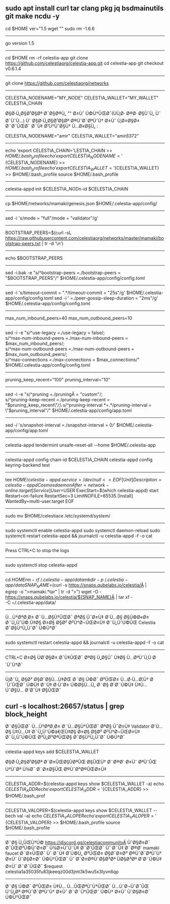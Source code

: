sudo apt install curl tar clang pkg
jq bsdmainutils git make ncdu -y
-------------------------------------------------
cd $HOME
ver="1.5
wget ""
sudo rm -1.6.6

---------------------------------------------------
go version 1.5

--------------------------------------
cd $HOME
rm -rf celestia-app
git clone https://github.com/celestiaorg/celestia-app.git
cd celestia-app
git checkout v0.6.1.4

-------------------------------------------
git clone https://github.com/celestiaorg/networks

--------------------------
CELESTIA_NODENAME="MY_NODE" 
CELESTIA_WALLET="MY_WALLET"
CELESTIA_CHAIN

Ø§Ø·Ù„Ø§Ø¹Ø§Øª  Ø¯Ø§Ø®Ù„ "" Ø±Ùˆ Ú©Ù†ÛŒØ¯(ÙÙ‚Ø· Ø®Ø· Ø§ÙˆÙ„ Ùˆ Ø¯ÙˆÙ…) Ùˆ Ø§Ø·Ù„Ø§Ø¹Ø§Øª Ø®ÙˆØ¯ØªÙˆÙ† Ø±Ùˆ Ù‚Ø±Ø§Ø± Ø¨Ø¯ÛŒØ¯
Ø¨Ù‡ Ø¹Ù†ÙˆØ§Ù† Ù…Ø«Ø§Ù„ :

CELESTIA_NODENAME="amir" 
CELESTIA_WALLET="amir8372"

----------------------------------------------------------
echo 'export CELESTIA_CHAIN='LESTIA_CHAIN >> $HOME/.bash_profile
echo 'export CELESTIA_NODENAME='${CELESTIA_NODENAME} >> $HOME/.bash_profile
echo 'export CELESTIA_WALLET='${CELESTIA_WALLET} >> $HOME/.bash_profile
source $HOME/.bash_profile

------------------------------------------------
celestia-appd init $CELESTIA_NODn-id $CELESTIA_CHAIN

-------------------------------------
cp $HOME/networks/mamaki/genesis.json $HOME/.celestia-app/config/

---------------------------------------
sed -i 's/mode = \"full\"/mode = \"validator\"/g'

---------------------------------------------
BOOTSTRAP_PEERS=$(curl -sL https://raw.githubusercontent.com/celestiaorg/networks/master/mamaki/bootstrap-peers.txt | tr -d '\n')

--------------------------------------------------
echo $BOOTSTRAP_PEERS

------------------------------------------------
sed -i.bak -e "s/^bootstrap-peers *=.*/bootstrap-peers = \"$BOOTSTRAP_PEERS\"/" $HOME/.celestia-app/config/config.toml

-----------------------------------------------------------
sed -i 's/timeout-commit = ".*/timeout-commit = "25s"/g' $HOME/.celestia-app/config/config.toml
sed -i ' *=.*/peer-gossip-sleep-duration = "2ms"/g' $HOME/.celestia-app/config/config.toml

-----------------------------------------------------------------
max_num_inbound_peers=40 
max_num_outbound_peers=10 


----------------------------------------------------------------
sed -i -e "s/^use-legacy *=.*/use-legacy = false/;\
s/^max-num-inbound-peers *=.*/max-num-inbound-peers = $max_num_inbound_peers/;\
s/^max-num-outbound-peers *=.*/max-num-outbound-peers = $max_num_outbound_peers/;\
s/^max-connections *=.*/max-connections = $max_connections/" $HOME/.celestia-app/config/config.toml

------------------------------------------------
pruning_keep_recent="100" 
pruning_interval="10"

------------------------------------------------------

sed -i -e "s/^pruning *=.*/pruningÂ = \"custom\"/;\
s/^pruning-keep-recent *=.*/pruning-keep-recent = \"$pruning_keep_recent\"/;\
s/^pruning-interval *=.*/pruning-interval = \"$pruning_interval\"/" $HOME/.celestia-app/config/app.toml

--------------------------------------------

sed -i 's/snapshot-interval *=.*/snapshot-interval = 0/' $HOME/.celestia-app/config/app.toml

---------------------------------------------------
celestia-appd tendermint unsafe-reset-all --home $HOME/.celestia-app

---------------------------------------------------

celestia-appd config chain-id $CELESTIA_CHAIN
celestia-appd config keyring-backend test

-------------------------------------------------------
tee $HOME/celestia-appd.service > /dev/null <<EOF
[Unit]
  Description=celestia-appd Cosmos daemon
  After=network-online.target
[Service]
  User=$USER
  ExecStart=$(which celestia-appd) start
  Restart=on-failure
  RestartSec=3
  LimitNOFILE=65535
[Install]
  WantedBy=multi-user.target
EOF

---------------------------------------------------
sudo mv $HOME/celestiace /etc/systemd/system/

----------------------------------------------------
sudo systemctl enable celestia-appd
sudo systemctl daemon-reload
sudo systemctl restart celestia-appd && journalctl -u celestia-appd -f -o cat

------------------------------------------------------------
Press CTRL+C to stop the logs

-------------------------------------------------------------

sudo systemctl stop celestia-appd

--------------------------------------------------------------

cd $HOME
rm -rf ~/.celestia-app/data
mkdir -p ~/.celestia-app/data
SNAP_NAME=$(curl -s https://snaps.qubelabs.io/celestia/Â | \
    egrep -o ">mamaki.*tar" | tr -d ">")
wget -O - https://snaps.qubelabs.io/celestia/${SNAP_NAME}Â | tar xf - \
    -C ~/.celestia-app/data/

------------------------------------------------------------------
Ù…Ù†ØªØ¸Ø± Ø¨Ù…Ø§Ù†ÛŒØ¯ ØªØ§ Ú¯Ø±Ù‡ Ø´Ù…Ø§ Ø§Ú©Ø«Ø± Ø¨Ù„ÙˆÚ© Ù‡Ø§ Ø±Ø§ Ø§Ø² Ø²Ù†Ø¬ÛŒØ±Ù‡ Ø¨Ù„ÙˆÚ©ÛŒ Celestia Ø¯Ø§Ù†Ù„ÙˆØ¯ Ú©Ù†Ø¯

--------------------------------------------------
sudo systemctl restart celestia-appd && journalctl -u celestia-appd -f -o cat

-------------------------------------------------
CTRL+C Ø±Ø§ ÙØ´Ø§Ø± Ø¯Ù‡ÛŒØ¯ ØªØ§ Ù„Ø§Ú¯ Ù‡Ø§ Ù…ØªÙˆÙ‚Ù Ø´ÙˆÙ†Ø¯

---------------------------------
Ù‚Ø¨Ù„ Ø§Ø² Ø§Ø¯Ø§Ù…Ù‡ØŒ Ø¨Ø§ Ú©Ø¯ Ø²ÛŒØ± Ù…Ø·Ù…Ø¦Ù† Ø´ÙˆÛŒØ¯ Ú©Ù‡ Ø¨Ù‡ Ø·ÙˆØ± Ú©Ø§Ù…Ù„ Ø¨Ø§ Ø´Ø¨Ú©Ù‡ Ù‡Ù…Ú¯Ø§Ù… Ø´Ø¯Ù‡ Ø§ÛŒØ¯ 

curl -s localhost:26657/status | grep block_height
------------------------------------------------
Ø¨Ø§ÛŒØ¯ Ù…Ù†ØªØ¸Ø± Ø¨Ù…Ø§Ù†ÛŒØ¯ ØªØ§ Ú¯Ø±Ù‡ Validator Ø´Ù…Ø§ Ù‡Ù…Ù‡ Ø¨Ù„ÙˆÚ©â€ŒÙ‡Ø§ Ø±Ø§ Ø§Ø² Ø²Ù†Ø¬ÛŒØ±Ù‡ Ø¨Ù„ÙˆÚ©ÛŒ Ø³Ù„Ø³ØªÛŒØ§ Ø¯Ø§Ù†Ù„ÙˆØ¯ Ú©Ù†Ø¯

---------------------------------------------------

celestia-appd keys add $CELESTIA_WALLET

Ø§Ø·Ù„Ø§Ø¹Ø§Øª Ø¯Ø±ÛŒØ§ÙØªÛŒ Ø§ÛŒÙ† Ø¨Ø®Ø´ Ø±Ùˆ ØªÙˆÛŒ Ù†ÙˆØª Ù¾Ø¯ Ø¨Ø±Ø§ÛŒ Ø®ÙˆØ°Ø®ÛŒØ±Ù‡

-----------------------------------
CELESTIA_ADDR=$(celestia-appd keys show $CELESTIA_WALLET -a) 
echo $CELESTIA_ADDR 
echo 'export CELESTIA_ADDR='${CELESTIA_ADDR} >> $HOME/.bash_prof

------------------------------------------------
CELESTIA_VALOPER=$(celestia-appd keys show $CELESTIA_WALLET --bech val -a) 
echo $CELESTIA_VALOPER 
echo 'export CELESTIA_VALOPER='${CELESTIA_VALOPER} >> $HOME/.bash_profile 
source $HOME/.bash_profile

--------------------------------------------
Ø¨Ø§ Ù„ÛŒÙ†Ú© https://discord.gg/celestiacommunityÂ ÙˆØ§Ø±Ø¯ Ø¯ÛŒØ³Ú©ÙˆØ±Ø¯ Ù¾Ø±ÙˆÚ˜Ù‡ Ø¨Ø´ÛŒØ¯ Ùˆ Ø¨Ù‡ Ø¨Ø®Ø´ mamaki faucet  Ø¨Ø±ÛŒØ¯ Ùˆ Ø¨Ù‡ Ø´Ú©Ù„ Ø²ÛŒØ± Ø§Ø¯Ø±Ø³ Ø®ÙˆØ¯ØªÙˆÙ† Ø±Ùˆ ÙˆØ§Ø±Ø¯ Ú©Ù†ÛŒØ¯ Ùˆ Ø¯Ø±Ø®ÙˆØ§Ø³Øª ÙØ§Ø³Øª Ø´Ø¨Ú©Ù‡ Ø±Ùˆ Ø¨Ø¯ÛŒØ¯
$request celestia1a35035fu83jkeeqz00d3jmt3k5wu5x3lyvn6qp

------------------------------------- 
Ø¨Ø§ Ú©Ø¯ Ø²ÛŒØ± Ù‡Ù… Ù…ÛŒØªÙˆÙ†ÛŒØ¯ Ù…ÙˆØ¬ÙˆØ¯ÛŒ ÙˆÙ„Øª Ø®ÙˆØ¯ØªÙˆÙ† Ø±Ùˆ Ø¨Ø¨Ù†ÛŒØ¯  Ú©Ù† Ø±Ùˆ ÙˆØ§Ø±Ø¯ Ú©Ù†ÛŒØ¯ 
